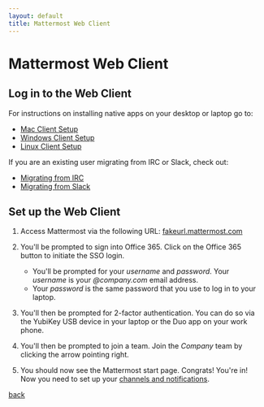 ```yaml
---
layout: default
title: Mattermost Web Client
---
```


# Mattermost Web Client

## Log in to the Web Client

For instructions on installing native apps on your desktop or laptop go to:
* [Mac Client Setup](mac_client)
* [Windows Client Setup](windows_client)
* [Linux Client Setup](linux_client)

If you are an existing user migrating from IRC or Slack, check out:
* [Migrating from IRC](migrating_from_irc)
* [Migrating from Slack](migrating_from_slack)

## Set up the Web Client

1. Access Mattermost via the following URL: [fakeurl.mattermost.com](https://mattermost.com)

2. You'll be prompted to sign into Office 365. Click on the Office 365 button to initiate the SSO login.
    * You'll be prompted for your *username* and *password*. Your *username* is your *@company.com* email address.
    * Your *password* is the same password that you use to log in to your laptop.

3. You'll then be prompted for 2-factor authentication. You can do so via the YubiKey USB device in your laptop or the Duo app on your work phone.

4. You'll then be prompted to join a team. Join the *Company* team by clicking the arrow pointing right.

5. You should now see the Mattermost start page. Congrats! You're in! Now you need to set up your [channels and notifications](channels_notifications).

[back](./)
